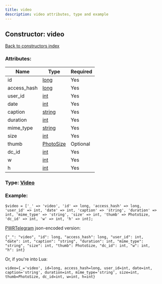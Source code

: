 ```yaml
---
title: video
description: video attributes, type and example
---
```

## Constructor: video  
[Back to constructors index](index.md)



### Attributes:

| Name     |    Type       | Required |
|----------|---------------|----------|
|id|[long](../types/long.md) | Yes|
|access\_hash|[long](../types/long.md) | Yes|
|user\_id|[int](../types/int.md) | Yes|
|date|[int](../types/int.md) | Yes|
|caption|[string](../types/string.md) | Yes|
|duration|[int](../types/int.md) | Yes|
|mime\_type|[string](../types/string.md) | Yes|
|size|[int](../types/int.md) | Yes|
|thumb|[PhotoSize](../types/PhotoSize.md) | Optional|
|dc\_id|[int](../types/int.md) | Yes|
|w|[int](../types/int.md) | Yes|
|h|[int](../types/int.md) | Yes|



### Type: [Video](../types/Video.md)


### Example:

```
$video = ['_' => 'video', 'id' => long, 'access_hash' => long, 'user_id' => int, 'date' => int, 'caption' => 'string', 'duration' => int, 'mime_type' => 'string', 'size' => int, 'thumb' => PhotoSize, 'dc_id' => int, 'w' => int, 'h' => int];
```  

[PWRTelegram](https://pwrtelegram.xyz) json-encoded version:

```
{"_": "video", "id": long, "access_hash": long, "user_id": int, "date": int, "caption": "string", "duration": int, "mime_type": "string", "size": int, "thumb": PhotoSize, "dc_id": int, "w": int, "h": int}
```


Or, if you're into Lua:  


```
video={_='video', id=long, access_hash=long, user_id=int, date=int, caption='string', duration=int, mime_type='string', size=int, thumb=PhotoSize, dc_id=int, w=int, h=int}

```


